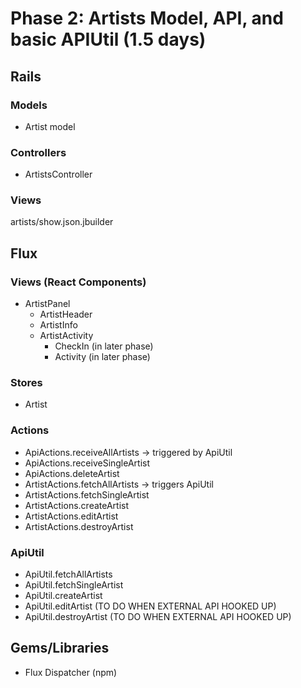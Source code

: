 # Phase 2: Artists Model, API, and basic APIUtil (1.5 days)

## Rails
### Models
* Artist model

### Controllers
* ArtistsController

### Views
artists/show.json.jbuilder

## Flux
### Views (React Components)
* ArtistPanel
  - ArtistHeader
  - ArtistInfo
  - ArtistActivity
    - CheckIn (in later phase)
    - Activity (in later phase)

### Stores
* Artist

### Actions
* ApiActions.receiveAllArtists -> triggered by ApiUtil
* ApiActions.receiveSingleArtist
* ApiActions.deleteArtist
* ArtistActions.fetchAllArtists -> triggers ApiUtil
* ArtistActions.fetchSingleArtist
* ArtistActions.createArtist
* ArtistActions.editArtist
* ArtistActions.destroyArtist

### ApiUtil
* ApiUtil.fetchAllArtists
* ApiUtil.fetchSingleArtist
* ApiUtil.createArtist
* ApiUtil.editArtist (TO DO WHEN EXTERNAL API HOOKED UP)
* ApiUtil.destroyArtist (TO DO WHEN EXTERNAL API HOOKED UP)

## Gems/Libraries
* Flux Dispatcher (npm)
